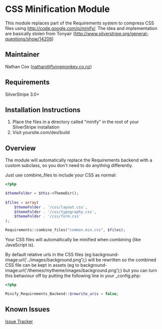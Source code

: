 # CSS Minification Module

This module replaces part of the Requirements system to compress CSS files using http://code.google.com/p/minify/.
The idea and implementation are basically stolen from Tonyair (http://www.silverstripe.org/general-questions/show/14206)


## Maintainer

Nathan Cox (<nathan@flyingmonkey.co.nz>)

## Requirements

SilverStripe 3.0+

## Installation Instructions

1. Place the files in a directory called "minify" in the root of your SilverStripe installation
2. Visit yoursite.com/dev/build


## Overview

The module will automatically replace the Requirements backend with a custom subclass, so you don't need to do anything differently.

Just use combine_files to include your CSS as normal:

```php
<?php

$themeFolder = $this->ThemeDir();
     
$files = array(
	$themeFolder . '/css/layout.css',
	$themeFolder . '/css/typography.css',
	$themeFolder . '/css/form.css'
);

Requirements::combine_files("common.min.css", $files);

```

Your CSS files will automaltically be minified when combining (like JavaScript is).

By default relative urls in the CSS files (eg background-image:url('../images/background.png');) will be rewritten so the combined CSS file can be kept in assets (eg to background-image:url('/themes/mytheme/images/background.png');) but you can turn this behaviour off by putting the following line in your _config.php:

```php
<?php

Minify_Requirements_Backend::$rewrite_uris = false;

```

## Known Issues

[Issue Tracker](https://github.com/nathancox/silverstripe-minify/issues)